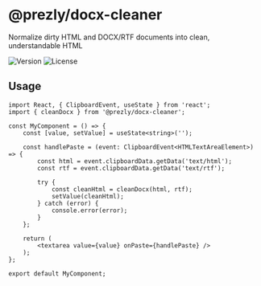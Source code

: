 # @prezly/docx-cleaner

Normalize dirty HTML and DOCX/RTF documents into clean, understandable HTML

![Version](https://img.shields.io/npm/v/@prezly/docx-cleaner)
![License](https://img.shields.io/npm/l/@prezly/docx-cleaner)

## Usage

```tsx
import React, { ClipboardEvent, useState } from 'react';
import { cleanDocx } from '@prezly/docx-cleaner';

const MyComponent = () => {
    const [value, setValue] = useState<string>('');

    const handlePaste = (event: ClipboardEvent<HTMLTextAreaElement>) => {
        const html = event.clipboardData.getData('text/html');
        const rtf = event.clipboardData.getData('text/rtf');

        try {
            const cleanHtml = cleanDocx(html, rtf);
            setValue(cleanHtml);
        } catch (error) {
            console.error(error);
        }
    };

    return (
        <textarea value={value} onPaste={handlePaste} />
    );
};

export default MyComponent;
```
